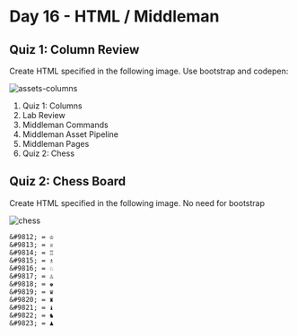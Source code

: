Day 16 - HTML / Middleman
====================

Quiz 1: Column Review
--------

Create HTML specified in the following image. Use bootstrap and codepen:

![assets-columns](assets/columns.png)


1. Quiz 1: Columns
1. Lab Review
1. Middleman Commands
1. Middleman Asset Pipeline
1. Middleman Pages
1. Quiz 2: Chess


Quiz 2: Chess Board
-------------

Create HTML specified in the following image. No need for bootstrap

![chess](http://designindevelopment.com/wp-content/uploads/2010/04/chessboard.jpg)

```
&#9812; = ♔
&#9813; = ♕
&#9814; = ♖
&#9815; = ♗
&#9816; = ♘
&#9817; = ♙
&#9818; = ♚
&#9819; = ♛
&#9820; = ♜
&#9821; = ♝
&#9822; = ♞
&#9823; = ♟
```

